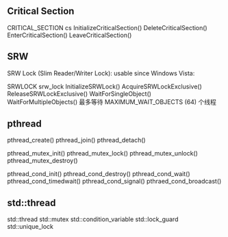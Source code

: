 ## Critical Section

CRITICAL_SECTION cs
InitializeCriticalSection()
DeleteCriticalSection()
EnterCriticalSection()
LeaveCriticalSection()

## SRW

SRW Lock (Slim Reader/Writer Lock): usable since Windows Vista:

SRWLOCK srw_lock
InitializeSRWLock()
AcquireSRWLockExclusive()
ReleaseSRWLockExclusive()
WaitForSingleObject()
WaitForMultipleObjects()   最多等待 MAXIMUM_WAIT_OBJECTS (64) 个线程

## pthread

pthread_create()
pthread_join()
pthread_detach()

pthread_mutex_init()
pthread_mutex_lock()
pthread_mutex_unlock()
pthread_mutex_destroy()

pthread_cond_init()
pthread_cond_destroy()
pthread_cond_wait()
pthread_cond_timedwait()
pthread_cond_signal()
pthraed_cond_broadcast()

## std::thread

std::thread
std::mutex
std::condition_variable
std::lock_guard
std::unique_lock